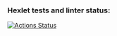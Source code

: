 ### Hexlet tests and linter status:
[![Actions Status](https://github.com/PavelKochetkov/frontend-project-12/actions/workflows/hexlet-check.yml/badge.svg)](https://github.com/PavelKochetkov/frontend-project-12/actions)